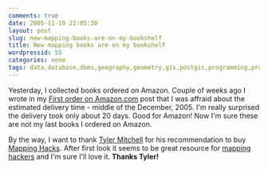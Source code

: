 ```yaml
---
comments: true
date: 2005-11-19 22:05:30
layout: post
slug: new-mapping-books-are-on-my-bookshelf
title: New mapping books are on my bookshelf
wordpressid: 55
categories: none
tags: data,database,dbms,geography,geometry,gis,postgis,programming,project,spatial
---
```


Yesterday, I collected books ordered on Amazon. Couple of weeks ago I wrote in my [First order on Amazon.com](http://mateusz.loskot.net/2005/10/28/first-order-on-amazoncom/) post that I was affraid about the estimated delivery time - middle of the December, 2005. I'm really surprised the delivery took only about 20 days. Good for Amazon! Now I'm sure these are not my last books I ordered on Amazon.




By the way, I want to thank [Tyler Mitchell](http://www.oreillynet.com/pub/au/1898) for his recommendation to buy [Mapping Hacks](http://www.oreilly.com/catalog/mappinghks/). After first look it seems to be great resource for [mapping hackers](http://www.mappinghacks.com) and I'm sure I'll love it. **Thanks Tyler!**
